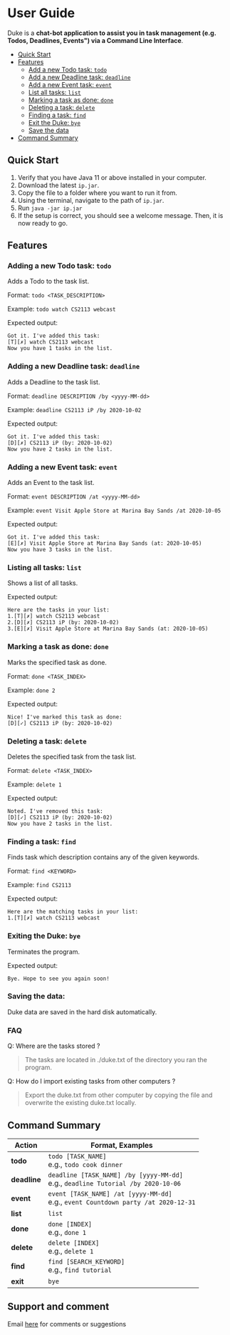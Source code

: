 # User Guide
Duke is a **chat-bot application to assist you in task management (e.g. Todos, Deadlines, Events") via a Command Line Interface**.

* [Quick Start](#quick-start)
* [Features](#features)
    * [Add a new Todo task: `todo`](#adding-a-new-todo-task-todo)
    * [Add a new Deadline task: `deadline`](#adding-a-new-deadline-task-deadline)
    * [Add a new Event task: `event`](#adding-a-new-event-task-event)
    * [List all tasks: `list`](#listing-all-tasks-list)
    * [Marking a task as done: `done`](#marking-a-task-as-done-done)
    * [Deleting a task: `delete`](#deleting-a-task-delete)
    * [Finding a task: `find`](#finding-a-task-find)
    * [Exit the Duke: `bye`](#exiting-the-duke-bye)
    * [Save the data](#saving-the-data)
* [Command Summary](#command-summary)

## Quick Start 
1. Verify that you have Java 11 or above installed in your computer.
2. Download the latest `ip.jar`.
3. Copy the file to a folder where you want to run it from.
4. Using the terminal, navigate to the path of `ip.jar`.
5. Run `java -jar ip.jar`
6. If the setup is correct, you should see a welcome message. Then, it is now ready to go.

## Features

### Adding a new Todo task: `todo`
Adds a Todo to the task list.

Format: `todo <TASK_DESCRIPTION>`

Example:
`todo watch CS2113 webcast`

Expected output:
```
Got it. I've added this task: 
[T][✗] watch CS2113 webcast
Now you have 1 tasks in the list.
```

### Adding a new Deadline task: `deadline`
Adds a Deadline to the task list.

Format: `deadline DESCRIPTION /by <yyyy-MM-dd>`

Example:
`deadline CS2113 iP /by 2020-10-02`

Expected output:
```
Got it. I've added this task: 
[D][✗] CS2113 iP (by: 2020-10-02)
Now you have 2 tasks in the list.
```

### Adding a new Event task: `event`
Adds an Event to the task list.

Format: `event DESCRIPTION /at <yyyy-MM-dd>`

Example:
`event Visit Apple Store at Marina Bay Sands /at 2020-10-05`

Expected output:
```
Got it. I've added this task: 
[E][✗] Visit Apple Store at Marina Bay Sands (at: 2020-10-05)
Now you have 3 tasks in the list.
```

### Listing all tasks: `list`
Shows a list of all tasks.

Expected output:
```
Here are the tasks in your list:
1.[T][✗] watch CS2113 webcast
2.[D][✗] CS2113 iP (by: 2020-10-02)
3.[E][✗] Visit Apple Store at Marina Bay Sands (at: 2020-10-05)
```
### Marking a task as done: `done`
Marks the specified task as done.

Format: `done <TASK_INDEX>`

Example:
`done 2`

Expected output:
```
Nice! I've marked this task as done: 
[D][✓] CS2113 iP (by: 2020-10-02)
```

### Deleting a task: `delete`
Deletes the specified task from the task list.

Format: `delete <TASK_INDEX>`

Example:
`delete 1`

Expected output:
```
Noted. I've removed this task:
[D][✓] CS2113 iP (by: 2020-10-02)
Now you have 2 tasks in the list.
```

### Finding a task: `find`
Finds task which description contains any of the given keywords.

Format: `find <KEYWORD>`

Example:
`find CS2113`

Expected output:
```
Here are the matching tasks in your list: 
1.[T][✗] watch CS2113 webcast
```

### Exiting the Duke: `bye`
Terminates the program.

Expected output:
```
Bye. Hope to see you again soon!
```

### Saving the data:

Duke data are saved in the hard disk automatically.

### FAQ
Q: Where are the tasks stored ?
> The tasks are located in ./duke.txt of the directory you ran the program.

Q: How do I import existing tasks from other computers ?
> Export the duke.txt from other computer by copying the file and overwrite the existing duke.txt locally.

## Command Summary

**Action** | **Format, Examples**
------------ | -------------
**todo**|`todo [TASK_NAME]` <br>e.g., `todo cook dinner`
**deadline**|`deadline [TASK_NAME] /by [yyyy-MM-dd]` <br>e.g., `deadline Tutorial /by 2020-10-06`
**event**|`event [TASK_NAME] /at [yyyy-MM-dd]`<br>e.g., `event Countdown party /at 2020-12-31`
**list**|`list`
**done**|`done [INDEX]` <br>e.g., `done 1`
**delete**|`delete [INDEX]` <br>e.g., `delete 1`
**find**|`find [SEARCH_KEYWORD]`<br>e.g., `find tutorial`
**exit**|`bye`

## Support and comment
Email [here](kwekchuhan@gmail.com) for comments or suggestions